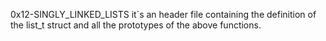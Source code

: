 0x12-SINGLY_LINKED_LISTS
it`s an header file containing the definition of the list_t struct and all the prototypes of the above functions.

